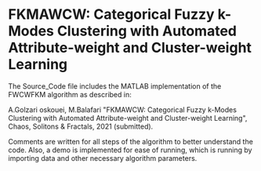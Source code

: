 # FKMAWCW: Categorical Fuzzy k-Modes Clustering with Automated Attribute-weight and Cluster-weight Learning

The Source_Code file includes the MATLAB implementation of the FWCWFKM algorithm as described in:

A.Golzari oskouei, M.Balafari "FKMAWCW: Categorical Fuzzy k-Modes Clustering with Automated Attribute-weight and Cluster-weight Learning", Chaos, Solitons & Fractals, 2021 (submitted).

Comments are written for all steps of the algorithm to better understand the code. Also, a demo is implemented for ease of running, which is running by importing data and other necessary algorithm parameters.
